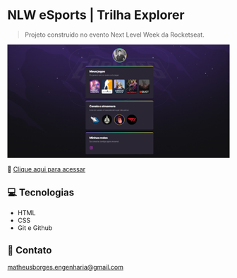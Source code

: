 # NLW eSports | Trilha Explorer

> Projeto construído no evento Next Level Week da Rocketseat.

![preview](./.github/preview.png)

🔗 [Clique aqui para acessar](https://mbslash.github.io/nlw-eSports---Rocketseat/)

## 💻 Tecnologias

- HTML
- CSS
- Git e Github

## 📧 Contato

matheusborges.engenharia@gmail.com